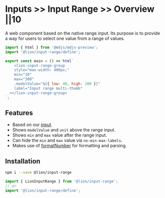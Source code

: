 # Inputs >> Input Range >> Overview ||10

A web component based on the native range input. Its purpose is to provide a way for users to select one value from a range of values.

```js script
import { html } from '@mdjs/mdjs-preview';
import '@lion/input-range/define';
```

```js preview-story
export const main = () => html`
    <lion-input-range-group
    style="max-width: 400px;"
    min="10"
    max="300"
    .modelValue="${{ low: 40, high: 200 }}"
    label="Input range multi-thumb"
  ></lion-input-range-group>
`;
```

## Features

- Based on our [input](../input/overview.md).
- Shows `modelValue` and `unit` above the range input.
- Shows `min` and `max` value after the range input.
- Can hide the `min` and `max` value via `no-min-max-labels`.
- Makes use of [formatNumber](../../../docs/systems/localize/numbers.md) for formatting and parsing.

## Installation

```bash
npm i --save @lion/input-range
```

```js
import { LionInputRange } from '@lion/input-range';
// or
import '@lion/input-range/define';
```
